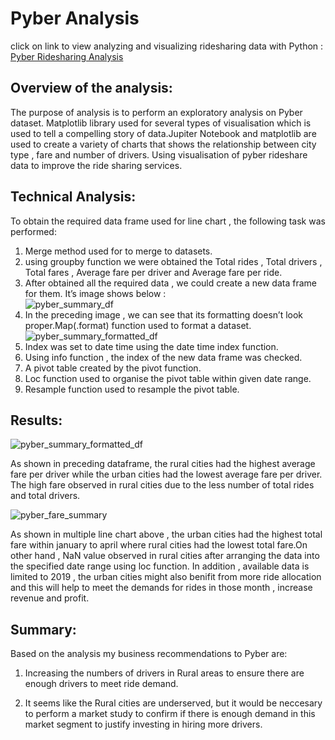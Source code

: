 # Pyber Analysis
click on link to view analyzing and visualizing ridesharing data with Python : [Pyber Ridesharing Analysis](https://github.com/miralchangela/Pyber_Analysis/blob/main/PyBer_Challenge.ipynb)

## Overview of the analysis:

The purpose of analysis is to perform an exploratory analysis on Pyber dataset. Matplotlib library used for  several types of visualisation which is used to tell a compelling story of data.Jupiter Notebook and matplotlib are used to create a variety of charts that shows the relationship between city type , fare and number of drivers. Using visualisation of pyber rideshare data to improve the ride sharing services.

## Technical Analysis:
To obtain the required data frame used for line chart , the following task was performed:
1. Merge method used for to merge to datasets.
3. using groupby function we were obtained the Total rides , Total drivers , Total fares , Average fare per driver and Average fare per ride.
4. After obtained all the required data , we could create a new data frame for them. It’s image shows below :   
![pyber_summary_df]()                 
5. In the preceding image , we can see that its formatting doesn’t look proper.Map(.format) function used to format a dataset.
![pyber_summary_formatted_df]()
6. Index was set to date time using the date time index function.
7. Using info function , the index of the new data frame was checked.
8. A pivot table created by the pivot function. 
9. Loc function used to organise the pivot table within given date range.
10. Resample function used to resample the pivot table.

## Results:
![pyber_summary_formatted_df]()

As shown in preceding dataframe, the rural cities had the highest average fare per driver while the urban cities had the lowest average fare per driver. The high fare observed in rural cities due to the less number of total rides and total drivers.


![pyber_fare_summary]()

As shown in multiple line chart above , the urban cities had the highest total fare within january to april where rural cities had the lowest total fare.On other hand , NaN value observed in rural cities after arranging the data into the specified date range using loc function. In addition , available data is limited to 2019 , the urban cities might also benifit from more ride allocation and this will help to meet the demands for rides in those month , increase revenue and profit.

## Summary:

Based on the analysis my business recommendations to Pyber are: 

1) Increasing the numbers of drivers in Rural areas to ensure there are enough drivers to meet ride demand. 

2) It seems like the Rural cities are underserved, but it would be neccesary to perform a market study to confirm if there is enough demand in this market segment to justify investing in hiring more drivers.